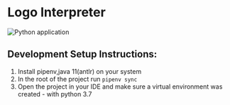 Logo Interpreter
================

![Python application](https://github.com/Shinigami072/Compilers-LogoInterpreter/workflows/Python%20application/badge.svg)

## Development Setup Instructions:

1. Install pipenv,java 11(antlr) on your system
2. In the root of the project run `pipenv sync`
3. Open the project in your IDE and make sure a virtual environment was created - with python 3.7
